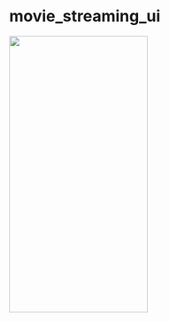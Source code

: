 # movie_streaming_ui


<img src="https://ik.imagekit.io/ksjrdwbna/Github/demo-of-movies-ui.gif?updatedAt=1696323293590" width="250" height="500">
